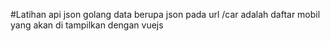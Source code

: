 #Latihan api json golang
data berupa json pada url /car adalah daftar mobil yang akan di tampilkan dengan vuejs
 
